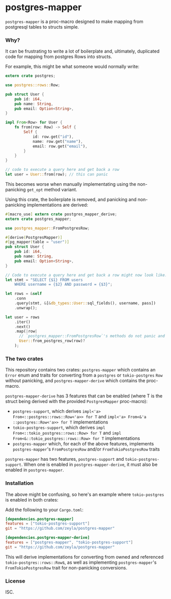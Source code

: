# postgres-mapper

`postgres-mapper` is a proc-macro designed to make mapping from postgresql
tables to structs simple.

### Why?

It can be frustrating to write a lot of boilerplate and, ultimately, duplicated
code for mapping from postgres Rows into structs.

For example, this might be what someone would normally write:

```rust
extern crate postgres;

use postgres::rows::Row;

pub struct User {
    pub id: i64,
    pub name: String,
    pub email: Option<String>,
}

impl From<Row> for User {
    fn from(row: Row) -> Self {
        Self {
            id: row.get("id"),
            name: row.get("name"),
            email: row.get("email"),
        }
    }
}

// code to execute a query here and get back a row
let user = User::from(row); // this can panic
```

This becomes worse when manually implementating using the non-panicking
`get_opt` method variant.

Using this crate, the boilerplate is removed, and panicking and non-panicking
implementations are derived:

```rust
#[macro_use] extern crate postgres_mapper_derive;
extern crate postgres_mapper;

use postgres_mapper::FromPostgresRow;

#[derive(PostgresMapper)]
#[pg_mapper(table = "user")]
pub struct User {
    pub id: i64,
    pub name: String,
    pub email: Option<String>,
}

// Code to execute a query here and get back a row might now look like:
let stmt = "SELECT {$1} FROM users
    WHERE username = {$2} AND password = {$3}";

let rows = &self
    .conn
    .query(stmt, &[&db_types::User::sql_fields(), username, pass])
    .unwrap();

let user = rows
    .iter()
    .next()
    .map(|row|
      // `postgres_mapper::FromPostgresRow`'s methods do not panic and return a Result
      User::from_postgres_row(row)?
    );

```

### The two crates

This repository contains two crates: `postgres-mapper` which contains an `Error`
enum and traits for converting from a `postgres` or `tokio-postgres` `Row`
without panicking, and `postgres-mapper-derive` which contains the proc-macro.

`postgres-mapper-derive` has 3 features that can be enabled (where T is the
struct being derived with the provided `PostgresMapper` proc-macro):

- `postgres-support`, which derives
`impl<'a> From<::postgres::rows::Row<'a>> for T` and
`impl<'a> From<&'a ::postgres::Row<'a>> for T` implementations
- `tokio-postgres-support`, which derives
`impl From<::tokio_postgres::rows::Row> for T` and
`impl From<&::tokio_postgres::rows::Row> for T` implementations
- `postgres-mapper` which, for each of the above features, implements
`postgres-mapper`'s `FromPostgresRow` and/or `FromTokioPostgresRow` traits

`postgres-mapper` has two features, `postgres-support` and
`tokio-postgres-support`. When one is enabled in `postgres-mapper-derive`, it
must also be enabled in `postgres-mapper`.

### Installation

The above might be confusing, so here's an example where `tokio-postgres` is
enabled in both crates:

Add the following to your `Cargo.toml`:

```toml
[dependencies.postgres-mapper]
features = ["tokio-postgres-support"]
git = "https://github.com/zeyla/postgres-mapper"

[dependencies.postgres-mapper-derive]
features = ["postgres-mapper", "tokio-postgres-support"]
git = "https://github.com/zeyla/postgres-mapper"
```

This will derive implementations for converting from owned and referenced
`tokio-postgres::rows::Row`s, as well as implementing `postgres-mapper`'s
`FromTokioPostgresRow` trait for non-panicking conversions.

### License

ISC.
